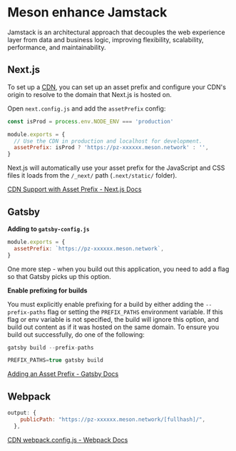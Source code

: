 # Meson enhance Jamstack

Jamstack is an architectural approach that decouples the web experience layer from data and business logic, improving flexibility, scalability, performance, and maintainability.

## Next.js

To set up a [CDN](https://docs.meson.network/glossary.html#cdn-content-delivery-network), you can set up an asset prefix and configure your CDN's origin to resolve to the domain that Next.js is hosted on.

Open `next.config.js` and add the `assetPrefix` config:

```jsx
const isProd = process.env.NODE_ENV === 'production'

module.exports = {
  // Use the CDN in production and localhost for development.
  assetPrefix: isProd ? 'https://pz-xxxxxx.meson.network' : '',
}
```

Next.js will automatically use your asset prefix for the JavaScript and CSS files it loads from the `/_next/` path (`.next/static/` folder).

[CDN Support with Asset Prefix - Next.js Docs](https://nextjs.org/docs/api-reference/next.config.js/cdn-support-with-asset-prefix)

## Gatsby

**Adding to `gatsby-config.js`**

```jsx
module.exports = {
  assetPrefix: `https://pz-xxxxxx.meson.network`,
}
```

One more step - when you build out this application, you need to add a flag so that Gatsby picks up this option.

**Enable prefixing for builds**

You must explicitly enable prefixing for a build by either adding the `--prefix-paths` flag or setting the `PREFIX_PATHS` environment variable. If this flag or env variable is not specified, the build will ignore this option, and build out content as if it was hosted on the same domain. To ensure you build out successfully, do one of the following:

```jsx
gatsby build --prefix-paths
```

```jsx
PREFIX_PATHS=true gatsby build
```

[Adding an Asset Prefix - Gatsby Docs](https://www.gatsbyjs.com/docs/how-to/previews-deploys-hosting/asset-prefix/)

## Webpack

```jsx
output: {
    publicPath: "https://pz-xxxxxx.meson.network/[fullhash]/",
  },
```

[CDN webpack.config.js - Webpack Docs](https://webpack.js.org/loaders/html-loader/#cdn)